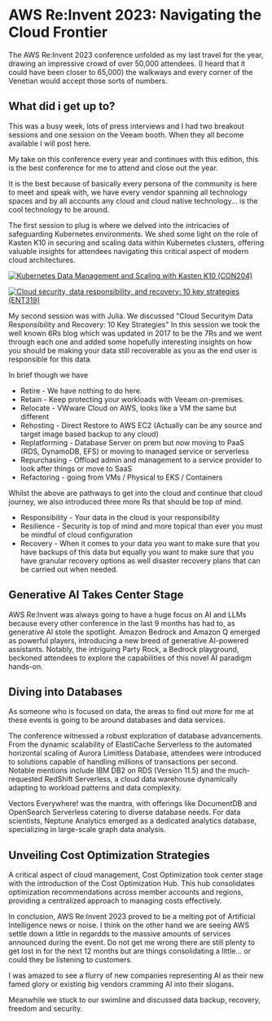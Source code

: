 # AWS Re:Invent 2023: Navigating the Cloud Frontier

The AWS Re:Invent 2023 conference unfolded as my last travel for the year, drawing an impressive crowd of over 50,000 attendees. (I heard that it could have been closer to 65,000) the walkways and every corner of the Venetian would accept those sorts of numbers. 

## What did i get up to?

This was a busy week, lots of press interviews and I had two breakout sessions and one session on the Veeam booth. When they all become available I will post here. 

My take on this conference every year and continues with this edition, this is the best conference for me to attend and close out the year. 

It is the best because of basically every persona of the community is here to meet and speak with, we have every vendor spanning all technology spaces and by all accounts any cloud and cloud native technology... is the cool technology to be around. 

The first session to plug is where we delved into the intricacies of safeguarding Kubernetes environments. We shed some light on the role of Kasten K10 in securing and scaling data within Kubernetes clusters, offering valuable insights for attendees navigating this critical aspect of modern cloud architectures.

[![Kubernetes Data Management and Scaling with Kasten K10 (CON204)](https://img.youtube.com/vi/6UOXXMd_U6Y/0.jpg)](https://www.youtube.com/watch?v=6UOXXMd_U6Y)

[![Cloud security, data responsibility, and recovery: 10 key strategies (ENT319)](https://img.youtube.com/vi/=EyWK7AXM5LI/0.jpg)](https://www.youtube.com/watch?v=EyWK7AXM5LI)

My second session was with Julia. We discussed "Cloud Securitym Data Responsibility and Recovery: 10 Key Strategies" In this session we took the well known 6Rs blog which was updated in 2017 to be the 7Rs and we went through each one and added some hopefully interesting insights on how you should be making your data still recoverable as you as the end user is responsible for this data. 

In brief though we have 

- Retire - We have nothing to do here. 
- Retain - Keep protecting your workloads with Veeam on-premises. 
- Relocate - VWware Cloud on AWS, looks like a VM the same but different 
- Rehosting - Direct Restore to AWS EC2 (Actually can be any source and target image based backup to any cloud)
- Replatforming - Database Server on prem but now moving to PaaS (RDS, DynamoDB, EFS) or moving to managed service or  serverless
- Repurchasing - Offload admin and management to a service provider to look after things or move to SaaS 
- Refactoring - going from VMs / Physical to EKS / Containers 

Whilst the above are pathways to get into the cloud and continue that cloud journey, we also introduced three more Rs that should be top of mind. 

- Responsibility - Your data in the cloud is your responsibility 
- Resilience - Security is top of mind and more topical than ever you must be mindful of cloud configuration 
- Recovery - When it comes to your data you want to make sure that you have backups of this data but equally you want to make sure that you have granular recovery options as well disaster recovery plans that can be carried out when needed. 

## Generative AI Takes Center Stage

AWS Re:Invent was always going to have a huge focus on AI and LLMs because every other conference in the last 9 months has had to, as generative AI stole the spotlight. Amazon Bedrock and Amazon Q emerged as powerful players, introducing a new breed of generative AI-powered assistants. Notably, the intriguing Party Rock, a Bedrock playground, beckoned attendees to explore the capabilities of this novel AI paradigm hands-on.

## Diving into Databases

As someone who is focused on data, the areas to find out more for me at these events is going to be around databases and data services. 

The conference witnessed a robust exploration of database advancements. From the dynamic scalability of ElastiCache Serverless to the automated horizontal scaling of Aurora Limitless Database, attendees were introduced to solutions capable of handling millions of transactions per second. Notable mentions include IBM DB2 on RDS (Version 11.5) and the much-requested RedShift Serverless, a cloud data warehouse dynamically adapting to workload patterns and data complexity.

Vectors Everywhere! was the mantra, with offerings like DocumentDB and OpenSearch Serverless catering to diverse database needs. For data scientists, Neptune Analytics emerged as a dedicated analytics database, specializing in large-scale graph data analysis.

## Unveiling Cost Optimization Strategies

A critical aspect of cloud management, Cost Optimization took center stage with the introduction of the Cost Optimization Hub. This hub consolidates optimization recommendations across member accounts and regions, providing a centralized approach to managing costs effectively.

In conclusion, AWS Re:Invent 2023 proved to be a melting pot of Artificial Intelligence news or noise. I think on the other hand we are seeing AWS settle down a little in regardds to the massive amounts of services announced during the event. Do not get me wrong there are still plenty to get lost in for the next 12 months but are things consolidating a little... or could they be listening to customers. 

I was amazed to see a flurry of new companies representing AI as their new famed glory or existing big vendors cramming AI into their slogans. 

Meanwhile we stuck to our swimline and discussed data backup, recovery, freedom and security. 
